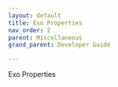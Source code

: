 ```yaml
---
layout: default
title: Exo Properties
nav_order: 2
parent: Miscellaneous
grand_parent: Developer Guide

---
```

Exo Properties
